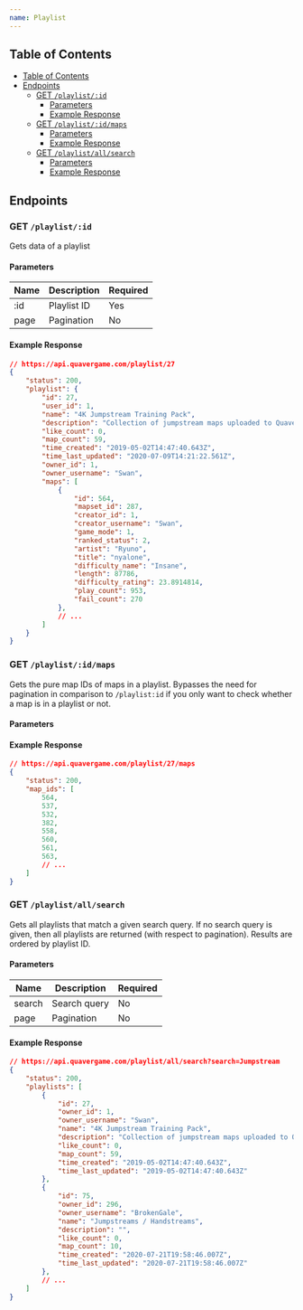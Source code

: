 ```yaml
---
name: Playlist
---
```


## Table of Contents

- [Table of Contents](#table-of-contents)
- [Endpoints](#endpoints)
    - [GET `/playlist/:id`](#get-%2Fplaylist%2F%3Aid)
        - [Parameters](#parameters)
        - [Example Response](#example-response)
    - [GET `/playlist/:id/maps`](#get-%2Fplaylist%2F%3Aid%2Fmaps)
        - [Parameters](#parameters-1)
        - [Example Response](#example-response-1)
    - [GET `/playlist/all/search`](#get-%2Fplaylist%2Fall%2Fsearch)
        - [Parameters](#parameters-2)
        - [Example Response](#example-response-2)

## Endpoints

### GET `/playlist/:id`

Gets data of a playlist

#### Parameters

| Name | Description | Required |
| ---- | ----------- | -------- |
| :id  | Playlist ID | Yes      |
| page | Pagination  | No       |

#### Example Response

```json
// https://api.quavergame.com/playlist/27
{
    "status": 200,
    "playlist": {
        "id": 27,
        "user_id": 1,
        "name": "4K Jumpstream Training Pack",
        "description": "Collection of jumpstream maps uploaded to Quaver",
        "like_count": 0,
        "map_count": 59,
        "time_created": "2019-05-02T14:47:40.643Z",
        "time_last_updated": "2020-07-09T14:21:22.561Z",
        "owner_id": 1,
        "owner_username": "Swan",
        "maps": [
            {
                "id": 564,
                "mapset_id": 287,
                "creator_id": 1,
                "creator_username": "Swan",
                "game_mode": 1,
                "ranked_status": 2,
                "artist": "Ryuno",
                "title": "nyalone",
                "difficulty_name": "Insane",
                "length": 87786,
                "difficulty_rating": 23.8914814,
                "play_count": 953,
                "fail_count": 270
            },
            // ...
        ]
    }
}
```

### GET `/playlist/:id/maps`

Gets the pure map IDs of maps in a playlist. Bypasses the need for pagination in
comparison to `/playlist:id` if you only want to check whether a map is in a
playlist or not.

#### Parameters

#### Example Response

```json
// https://api.quavergame.com/playlist/27/maps
{
    "status": 200,
    "map_ids": [
        564,
        537,
        532,
        382,
        558,
        560,
        561,
        563,
        // ...
    ]
}
```

### GET `/playlist/all/search`

Gets all playlists that match a given search query. If no search query is given,
then all playlists are returned (with respect to pagination). Results are
ordered by playlist ID.

#### Parameters

| Name   | Description  | Required |
| ------ | ------------ | -------- |
| search | Search query | No       |
| page   | Pagination   | No       |

#### Example Response

```json
// https://api.quavergame.com/playlist/all/search?search=Jumpstream
{
    "status": 200,
    "playlists": [
        {
            "id": 27,
            "owner_id": 1,
            "owner_username": "Swan",
            "name": "4K Jumpstream Training Pack",
            "description": "Collection of jumpstream maps uploaded to Quaver",
            "like_count": 0,
            "map_count": 59,
            "time_created": "2019-05-02T14:47:40.643Z",
            "time_last_updated": "2019-05-02T14:47:40.643Z"
        },
        {
            "id": 75,
            "owner_id": 296,
            "owner_username": "BrokenGale",
            "name": "Jumpstreams / Handstreams",
            "description": "",
            "like_count": 0,
            "map_count": 10,
            "time_created": "2020-07-21T19:58:46.007Z",
            "time_last_updated": "2020-07-21T19:58:46.007Z"
        },
        // ...
    ]
}
```
